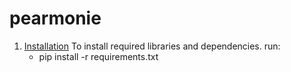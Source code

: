 # pearmonie


1. [Installation](#installation)
   To install required libraries and dependencies. run:
   * pip install -r requirements.txt
